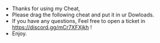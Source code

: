 - Thanks for using my Cheat,
- Please drag the following cheat and put it in ur Dowloads.
- If you have any questions, Feel free to open a ticket in https://discord.gg/mCr7XFXjkh !
- Enjoy.
